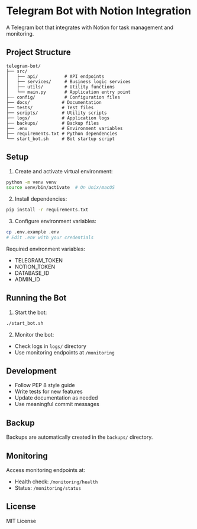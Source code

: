 # Telegram Bot with Notion Integration

A Telegram bot that integrates with Notion for task management and monitoring.

## Project Structure

```
telegram-bot/
├── src/
│   ├── api/          # API endpoints
│   ├── services/     # Business logic services
│   ├── utils/        # Utility functions
│   └── main.py       # Application entry point
├── config/           # Configuration files
├── docs/            # Documentation
├── tests/           # Test files
├── scripts/         # Utility scripts
├── logs/            # Application logs
├── backups/         # Backup files
├── .env             # Environment variables
├── requirements.txt # Python dependencies
└── start_bot.sh     # Bot startup script
```

## Setup

1. Create and activate virtual environment:
```bash
python -m venv venv
source venv/bin/activate  # On Unix/macOS
```

2. Install dependencies:
```bash
pip install -r requirements.txt
```

3. Configure environment variables:
```bash
cp .env.example .env
# Edit .env with your credentials
```

Required environment variables:
- TELEGRAM_TOKEN
- NOTION_TOKEN
- DATABASE_ID
- ADMIN_ID

## Running the Bot

1. Start the bot:
```bash
./start_bot.sh
```

2. Monitor the bot:
- Check logs in `logs/` directory
- Use monitoring endpoints at `/monitoring`

## Development

- Follow PEP 8 style guide
- Write tests for new features
- Update documentation as needed
- Use meaningful commit messages

## Backup

Backups are automatically created in the `backups/` directory.

## Monitoring

Access monitoring endpoints at:
- Health check: `/monitoring/health`
- Status: `/monitoring/status`

## License

MIT License